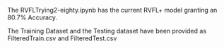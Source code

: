 The RVFLTrying2-eighty.ipynb has the current RVFL+ model granting an 80.7% Accuracy.

The Training Dataset and the Testing dataset have been provided as FilteredTrain.csv and FilteredTest.csv

